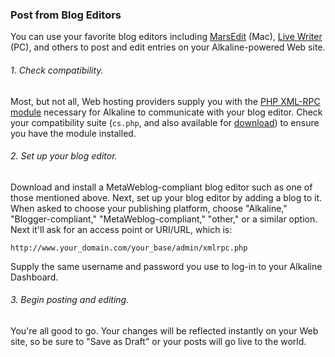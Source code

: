 ### Post from Blog Editors

You can use your favorite blog editors including [MarsEdit](http://www.red-sweater.com/marsedit/) (Mac), [Live Writer](http://explore.live.com/windows-live-writer) (PC), and others to post and edit entries on your Alkaline-powered Web site.

###### 1. Check compatibility.

Most, but not all, Web hosting providers supply you with the [PHP XML-RPC module](http://us3.php.net/xmlrpc) necessary for Alkaline to communicate with your blog editor. Check your compatibility suite (`cs.php`, and also available for [download](/compatibility/)) to ensure you have the module installed.

###### 2. Set up your blog editor.

Download and install a MetaWeblog-compliant blog editor such as one of those mentioned above. Next, set up your blog editor by adding a blog to it. When asked to choose your publishing platform, choose "Alkaline," "Blogger-compliant," "MetaWeblog-compliant," "other," or a similar option. Next it'll ask for an access point or URI/URL, which is:

	http://www.your_domain.com/your_base/admin/xmlrpc.php

Supply the same username and password you use to log-in to your Alkaline Dashboard.

###### 3. Begin posting and editing.

You're all good to go. Your changes will be reflected instantly on your Web site, so be sure to "Save as Draft" or your posts will go live to the world.